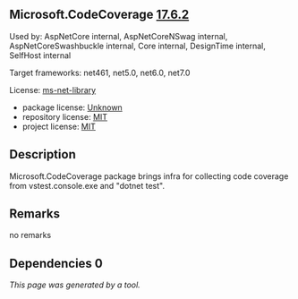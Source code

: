 Microsoft.CodeCoverage [17.6.2](https://www.nuget.org/packages/Microsoft.CodeCoverage/17.6.2)
--------------------

Used by: AspNetCore internal, AspNetCoreNSwag internal, AspNetCoreSwashbuckle internal, Core internal, DesignTime internal, SelfHost internal

Target frameworks: net461, net5.0, net6.0, net7.0

License: [ms-net-library](../../../../licenses/ms-net-library) 

- package license: [Unknown]() 
- repository license: [MIT](https://github.com/microsoft/codecoverage) 
- project license: [MIT](https://github.com/microsoft/codecoverage) 

Description
-----------
Microsoft.CodeCoverage package brings infra for collecting code coverage from vstest.console.exe and "dotnet test".

Remarks
-----------
no remarks


Dependencies 0
-----------


*This page was generated by a tool.*